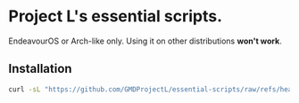 # Project L's essential scripts.

EndeavourOS or Arch-like only. Using it on other distributions **won't work**.


## Installation

```bash
curl -sL "https://github.com/GMDProjectL/essential-scripts/raw/refs/heads/main/oneline.sh" | bash
```